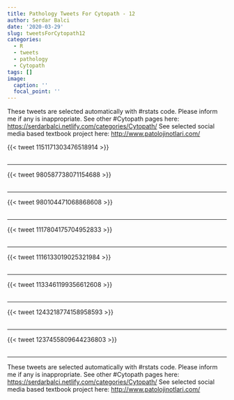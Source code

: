 ```yaml
---
title: Pathology Tweets For Cytopath - 12
author: Serdar Balci
date: '2020-03-29'
slug: tweetsForCytopath12
categories:
  - R
  - tweets
  - pathology
  - Cytopath
tags: []
image:
  caption: ''
  focal_point: ''
---
```



These tweets are selected automatically with #rstats code. Please inform me if any is inappropriate.
See other #Cytopath pages here: https://serdarbalci.netlify.com/categories/Cytopath/ 
See selected social media based textbook project here: http://www.patolojinotlari.com/

{{< tweet 1151171303476518914 >}}
<br>
<br>
<hr>
{{< tweet 980587738071154688 >}}
<br>
<br>
<hr>
{{< tweet 980104471068868608 >}}
<br>
<br>
<hr>
{{< tweet 1117804175704952833 >}}
<br>
<br>
<hr>
{{< tweet 1116133019025321984 >}}
<br>
<br>
<hr>
{{< tweet 1133461199356612608 >}}
<br>
<br>
<hr>
{{< tweet 1243218774158958593 >}}
<br>
<br>
<hr>
{{< tweet 1237455809644236803 >}}
<br>
<br>
<hr>


These tweets are selected automatically with #rstats code. Please inform me if any is inappropriate.
See other #Cytopath pages here: https://serdarbalci.netlify.com/categories/Cytopath/ 
See selected social media based textbook project here: http://www.patolojinotlari.com/
